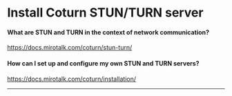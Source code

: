 # Install Coturn STUN/TURN server

#### What are STUN and TURN in the context of network communication?

https://docs.mirotalk.com/coturn/stun-turn/

#### How can I set up and configure my own STUN and TURN servers?

https://docs.mirotalk.com/coturn/installation/

---

